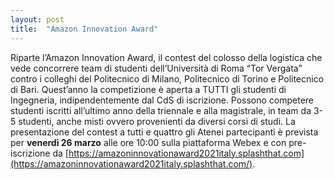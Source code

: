 ```yaml
---
layout: post
title:  "Amazon Innovation Award"
---
```


Riparte l’Amazon Innovation Award, il contest del colosso della logistica che vede concorrere team di studenti dell’Università di Roma “Tor Vergata” contro i colleghi del Politecnico di Milano, Politecnico di Torino e Politecnico di Bari. Quest’anno la competizione è aperta a TUTTI gli studenti di Ingegneria, indipendentemente dal CdS di iscrizione.
Possono competere studenti iscritti all’ultimo anno della triennale e alla magistrale, in team da 3-5 studenti, anche misti ovvero provenienti da diversi corsi di studi.
La presentazione del contest a tutti e quattro gli Atenei partecipanti è prevista per **venerdì 26 marzo** alle ore 10:00 sulla piattaforma Webex e con pre-iscrizione da [https://amazoninnovationaward2021italy.splashthat.com](https://amazoninnovationaward2021italy.splashthat.com/).
